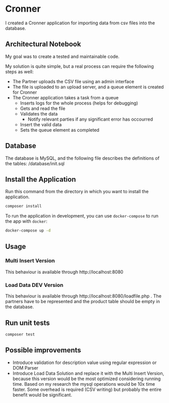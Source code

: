 # Cronner

I created a Cronner application for importing data from csv files into the database. 

## Architectural Notebook

My goal was to create a tested and maintainable code.

My solution is quite simple, but a real process can require the following steps as well:
* The Partner uploads the CSV file using an admin interface
* The file is uploaded to an upload server, and a queue element is created for Cronner
* The Cronner application takes a task from a queue
    * Inserts logs for the whole process (helps for debugging)
    * Gets and read the file
    * Validates the data
        * Notify relevant parties if any significant error has occourred
    * Insert the valid data
    * Sets the queue element as completed

## Database

The database is MySQL, and the following file describes the definitions of the tables: /database/init.sql 

## Install the Application

Run this command from the directory in which you want to install the application.

```bash
composer install
```

To run the application in development, you can use `docker-compose` to run the app with `docker`:

```bash
docker-compose up -d
```

## Usage

### Multi Insert Version

This behaviour is available through http://localhost:8080

### Load Data DEV Version

This behaviour is available through http://localhost:8080/loadfile.php . The partners have to be represented and the product table should be empty in the database. 

## Run unit tests

```bash
composer test
```

## Possible improvements
* Introduce validation for description value using regular expression or DOM Parser
* Introduce Load Data Solution and replace it with the Multi Insert Version, because this version would be the most optimized considering running time. 
Based on my research the mysql operations would be 10x time faster. Some overhead is required (CSV writing) but probably the entire benefit would be significant.